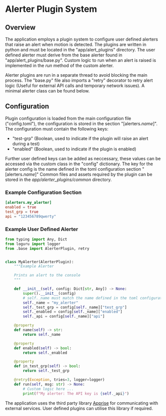 # Alerter Plugin System

## Overview

The application employs a plugin system to configure user defined alerters that raise an alert when motion is detected. The plugins are written in python and must be located in the "app/alert_plugins" directory. The user defined alerter must derive from the base alerter found in "app/alert_plugins/base.py". Custom logic to run when an alert is raised is implemented in the *run* method of the custom alerter.

Alerter plugins are run in a separate thread to avoid blocking the main process. The "base.py" file also imports a "retry" decorator to retry alert logic (Useful for external API calls and temporary network issues). A minimal alerter class can be found below.

## Configuration
Plugin configuration is loaded from the main configuration file ("config.toml"), the configuration is stored in the section "[alerters.*name*]". The configuration must contain the following keys:
- "test-grp" (Boolean, used to indicate if the plugin will raise an alert during a test)
- "enabled" (Boolean, used to indicate if the plugin is enabled)

Further user defined keys can be added as neccessary, these values can be accessed via the custom class in the "config" dictionary. The key for the alerter config is the name defined in the toml configuration section "[alerters.*name*]"
Common files and assets required by the plugin can be stored in the *app/alerter_plugins/common* directory.

### Example Configuration Section
```toml
[alerters.my_alerter]
enabled = true
test_grp = true
api = "123456789qwerty"

```
### Example User Defined Alerter
```python
from typing import Any, Dict
from loguru import logger
from .base import AlerterPlugin, retry


class MyAlerter(AlerterPlugin):
    """Example Alerter

    Prints an alert to the console
    """

    def __init__(self, config: Dict[str, Any]) -> None:
        super().__init__(config)
        # self._name must match the name defined in the toml configuration section
        self._name = "my_alerter"
        self._test_grp = config[self._name]["test_grp"]
        self._enabled = config[self._name]["enabled"]
        self._api = config[self._name]["api"]

    @property
    def name(self) -> str:
        return self._name

    @property
    def enabled(self) -> bool:
        return self._enabled

    @property
    def in_test_grp(self) -> bool:
        return self._test_grp

    @retry(Exception, tries=3, logger=logger)
    def run(self, msg: str) -> None:
        # Custom logic here ...
        print(f"My alerter: The API key is {self._api}")

```

The application uses the third party library [Apprise](https://pypi.org/project/apprise/) for communicating with external services. User defined plugins can utilise this library if required.
